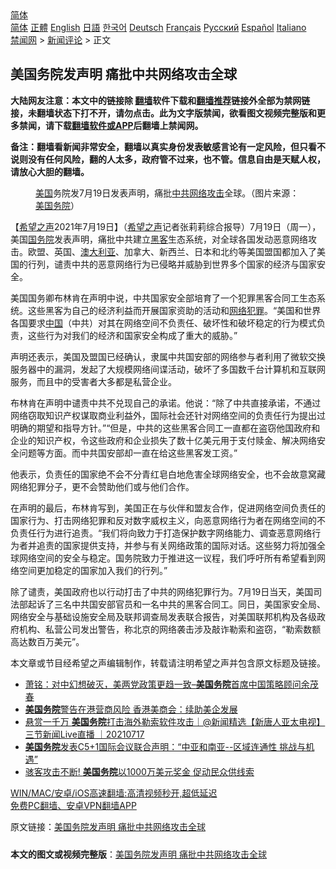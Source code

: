  <!-- 面包屑导航 --> <div class="breadcrumb"><!-- GTranslate: https://gtranslate.io/ -->  <div class="switcher notranslate">  <div class="selected">  <a href="#" onclick="return false;"> 简体</a>  </div>  <div class="option">  <a href="https://www.bannedbook.org" onclick="doGTranslate('zh-CN|zh-CN');jQuery('div.switcher div.selected a').html(jQuery(this).html());return false;" title="简体中文" class="nturl selected"> 简体</a>  <a href="https://www.bannedbook.org/zh-tw/" onclick="doGTranslate('zh-CN|zh-TW');jQuery('div.switcher div.selected a').html(jQuery(this).html());return false;" title="繁體中文" class="nturl"> 正體</a>  <a href="https://www.bannedbook.org/en/" onclick="doGTranslate('zh-CN|en');jQuery('div.switcher div.selected a').html(jQuery(this).html());return false;" title="English" class="nturl"> English</a>  <a href="https://www.bannedbook.org/ja/" onclick="doGTranslate('zh-CN|ja');jQuery('div.switcher div.selected a').html(jQuery(this).html());return false;" title="日本語" class="nturl"> 日語</a>  <a href="https://www.bannedbook.org/ko/" onclick="doGTranslate('zh-CN|ko');jQuery('div.switcher div.selected a').html(jQuery(this).html());return false;" title="한국어" class="nturl"> 한국어</a>  <a href="https://www.bannedbook.org/de/" onclick="doGTranslate('zh-CN|de');jQuery('div.switcher div.selected a').html(jQuery(this).html());return false;" title="Deutsch" class="nturl"> Deutsch</a>  <a href="https://www.bannedbook.org/fr/" onclick="doGTranslate('zh-CN|fr');jQuery('div.switcher div.selected a').html(jQuery(this).html());return false;" title="Français" class="nturl"> Français</a>  <a href="https://www.bannedbook.org/ru/" onclick="doGTranslate('zh-CN|ru');jQuery('div.switcher div.selected a').html(jQuery(this).html());return false;" title="Русский" class="nturl"> Русский</a>  <a href="https://www.bannedbook.org/es/" onclick="doGTranslate('zh-CN|es');jQuery('div.switcher div.selected a').html(jQuery(this).html());return false;" title="Español" class="nturl"> Español</a>  <a href="https://www.bannedbook.org/it/" onclick="doGTranslate('zh-CN|it');jQuery('div.switcher div.selected a').html(jQuery(this).html());return false;" title="Italiano" class="nturl"> Italiano</a>  </div>  </div>      <div class='breadcrumb-sub'><!-- Breadcrumb NavXT 6.3.0 --> <a href="https://www.bannedbook.org/" class="home">禁闻网</a> &gt; <a href="https://www.bannedbook.org/bnews/comments/" class="category">新闻评论</a> &gt; 正文</div></div><h2>美国务院发声明 痛批中共网络攻击全球</h2> <p class="notice"><b>大陆网友注意：本文中的链接除 <a href="https://github.com/bannedbook/fanqiang" >翻墙</a>软件下载和<a href="https://github.com/killgcd/justmysocks/blob/master/README.md">翻墙推荐</a>链接外全部为禁网链接，未翻墙状态下打不开，请勿点击。此为文字版禁闻，欲看图文视频完整版和更多禁闻，请下载<a href="https://github.com/bannedbook/fanqiang">翻墙软件或APP</a>后翻墙上禁闻网。</p><p>备注：翻墙看新闻非常安全，翻墙以真实身份发表敏感言论有一定风险，但只看不说则没有任何风险，翻的人太多，政府管不过来，也不管。信息自由是天赋人权，请放心大胆的翻墙。</b></p>  <div class="entry"> <figure> <p><figcaption><a href="https://www.bannedbook.org/bnews/tag/%e7%be%8e%e5%9b%bd/" class="st_tag internal_tag" rel="tag" title="标签 美国 下的日志">美国</a>务院发7月19日发表声明，痛批<a href="https://www.bannedbook.org/bnews/tag/%e4%b8%ad%e5%85%b1/" class="st_tag internal_tag" rel="tag" title="标签 中共 下的日志">中共</a><a href="https://www.bannedbook.org/bnews/tag/%E7%BD%91%E7%BB%9C%E6%94%BB%E5%87%BB/" class="st_tag internal_tag" rel="tag" title="标签 网络攻击 下的日志">网络攻击</a>全球。（图片来源：<a href="https://www.bannedbook.org/bnews/tag/%e7%be%8e%e5%9b%bd%e5%8a%a1%e9%99%a2/" class="st_tag internal_tag" rel="tag" title="标签 美国务院 下的日志">美国务院</a>）</figcaption></figure> <p>【<span class='wp_keywordlink_affiliate'><a href="https://www.soundofhope.org" title="希望之声" target="_blank">希望之声</a></span>2021年7月19日】（<a href="https://www.bannedbook.org/bnews/tag/%e5%b8%8c%e6%9c%9b%e4%b9%8b%e5%a3%b0/" class="st_tag internal_tag" rel="tag" title="标签 希望之声 下的日志">希望之声</a>记者张莉莉综合报导）7月19日（周一），美国<a href="https://www.bannedbook.org/bnews/tag/%e5%9b%bd%e5%8a%a1%e9%99%a2/" class="st_tag internal_tag" rel="tag" title="标签 国务院 下的日志">国务院</a>发表声明，痛批中共建立<a href="https://www.bannedbook.org/bnews/tag/%e9%bb%91%e5%ae%a2/" class="st_tag internal_tag" rel="tag" title="标签 黑客 下的日志">黑客</a>生态系统，对全球各国发动恶意网络攻击。欧盟、英国、<a href="https://www.bannedbook.org/bnews/tag/%e6%be%b3%e5%a4%a7%e5%88%a9%e4%ba%9a/" class="st_tag internal_tag" rel="tag" title="标签 澳大利亚 下的日志">澳大利亚</a>、加拿大、新西兰、日本和北约等美国盟国都加入了美国的行列，谴责中共的恶意网络行为已侵略并威胁到世界多个国家的经济与国家安全。</p> <p>美国国务卿布林肯在声明中说，中共国家安全部培育了一个犯罪黑客合同工生态系统。这些黑客为自己的经济利益而开展国家资助的活动和<a href="https://www.bannedbook.org/bnews/tag/%E7%BD%91%E7%BB%9C%E7%8A%AF%E7%BD%AA/" class="st_tag internal_tag" rel="tag" title="标签 网络犯罪 下的日志">网络犯罪</a>。“美国和世界各国要求<span class='wp_keywordlink_affiliate'><a href="https://www.bannedbook.org/" title="中国" target="_blank">中国</a></span>（中共）对其在网络空间不负责任、破坏性和破坏稳定的行为模式负责，这些行为对我们的经济和国家安全构成了重大的威胁。”</p>  <p>声明还表示，美国及盟国已经确认，隶属中共国安部的网络参与者利用了微软交换服务器中的漏洞，发起了大规模网络间谍活动，破坏了多国数千台计算机和互联网服务，而且中的受害者大多都是私营企业。</p> <p>布林肯在声明中谴责中共不兑现自己的承诺。他说：“除了中共直接承诺，不通过网络窃取知识产权谋取商业利益外，国际社会还针对网络空间的负责任行为提出过明确的期望和指导方针。”“但是，中共的这些黑客合同工一直都在盗窃他国政府和企业的知识产权，令这些政府和企业损失了数十亿美元用于支付赎金、解决网络安全问题等方面。而中共国安部却一直在给这些黑客发工资。”</p>  <p>他表示，负责任的国家绝不会不分青红皂白地危害全球网络安全，也不会故意窝藏网络犯罪分子，更不会赞助他们或与他们合作。</p> <p>在声明的最后，布林肯写到，美国正在与伙伴和盟友合作，促进网络空间负责任的国家行为、打击网络犯罪和反对数字威权主义，向恶意网络行为者在网络空间的不负责任行为进行追责。“我们将向致力于打造保护数字网络能力、调查恶意网络行为者并追责的国家提供支持，并参与有关网络政策的国际对话。这些努力将加强全球网络空间的安全与稳定。国务院致力于推进这一议程，我们呼吁所有希望看到网络空间更加稳定的国家加入我们的行列。”</p>  <p>除了谴责，美国政府也以行动打击了中共的网络犯罪行为。7月19日当天，美国司法部起诉了三名中共国安部官员和一名中共的黑客合同工。同日，美国家安全局、网络安全与基础设施安全局及联邦调查局发表联合报告，对美国联邦机构及各级政府机构、私营公司发出警告，称北京的网络袭击涉及敲诈勒索和盗窃，“勒索数额高达数百万美元”。</p> <p>本文章或节目经希望之声编辑制作，转载请注明希望之声并包含原文标题及链接。 </p>  <ul class='op-related-articles' title='相关阅读'> <li><a href='https://www.bannedbook.org/bnews/cbnews/20210719/1589754.html' target='_blank'>萧铭：对中幻想破灭，美两党政策更趋一致–<b>美国务院</b>首席中国策略顾问余茂春</a></li> <li><a href='https://www.bannedbook.org/bnews/comments/20210717/1588989.html' target='_blank'><b>美国务院</b>警告在港营商风险 香港美商会：续助美企发展</a></li> <li><a href='https://www.bannedbook.org/bnews/bannedvideo/20210717/1588934.html' target='_blank'>悬赏一千万 <b>美国务院</b>打击海外勒索软件攻击｜@新闻精选【新唐人亚太电视】三节新闻Live直播 ｜20210717</a></li> <li><a href='https://www.bannedbook.org/bnews/headline/20210717/1588720.html' target='_blank'><b>美国务院</b>发表C5+1国际会议联合声明：“中亚和南亚--区域连通性 挑战与机遇”</a></li> <li><a href='https://www.bannedbook.org/bnews/cnnews/20210717/1588602.html' target='_blank'>骇客攻击不断! <b>美国务院</b>以1000万美元奖金 促动民众供线索</a></li> </ul> <p class="texttj"> <a href="https://github.com/bannedbook/fanqiang/wiki/V2ray%E6%9C%BA%E5%9C%BA" target="_blank">WIN/MAC/安卓/iOS高速翻墙:高清视频秒开,超低延迟</a><br/> <a href="https://github.com/bannedbook/fanqiang/wiki/%E7%A6%81%E9%97%BB%E7%BD%91%E5%AE%89%E5%8D%93%E7%BF%BB%E5%A2%99%E6%96%B0%E9%97%BBAPP" target="_blank">免费PC翻墙、安卓VPN翻墙APP</a></p><p>原文链接：<a class="src_link"  href="https://www.soundofhope.org/post/527201" target="_blank">美国务院发声明 痛批中共网络攻击全球</a></p><a name='sharetosocial'></a>  <div style="margin-bottom:5px;padding-bottom:5px;clear:both"> <div id="archive-pix-1" class="banner-ads"> <!-- AuctionX Display platform tag START --> <div id="26318x728x90x621x_ADSLOT2" clicktrack="%%CLICK_URL_ESC%%"></div> <!-- AuctionX Display platform tag END --> </div> <div id="archive-pix-2" class="banner-ads"> <!-- AuctionX Display platform tag START --> <div id="26315x300x250x621x_ADSLOT2" clicktrack="%%CLICK_URL_ESC%%"></div> <!-- AuctionX Display platform tag END --> </div> </div>  <div id="archive-pix-1" class="banner-ads"> <!-- AuctionX Display platform tag START --> <div id="26318x728x90x621x_ADSLOT3" clicktrack="%%CLICK_URL_ESC%%"></div> <!-- AuctionX Display platform tag END --> </div> <div><b>本文的图文或视频完整版</b>：<a href='https://www.bannedbook.org/bnews/comments/20210720/1590401.html'>美国务院发声明 痛批中共网络攻击全球</a></div>  </div><!--END ENTRY--> 